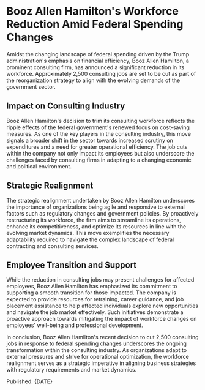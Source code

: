 # Booz Allen Hamilton's Workforce Reduction Amid Federal Spending Changes

Amidst the changing landscape of federal spending driven by the Trump administration's emphasis on financial efficiency, Booz Allen Hamilton, a prominent consulting firm, has announced a significant reduction in its workforce. Approximately 2,500 consulting jobs are set to be cut as part of the reorganization strategy to align with the evolving demands of the government sector.

## Impact on Consulting Industry

Booz Allen Hamilton's decision to trim its consulting workforce reflects the ripple effects of the federal government's renewed focus on cost-saving measures. As one of the key players in the consulting industry, this move signals a broader shift in the sector towards increased scrutiny on expenditures and a need for greater operational efficiency. The job cuts within the company not only impact its employees but also underscore the challenges faced by consulting firms in adapting to a changing economic and political environment.

## Strategic Realignment

The strategic realignment undertaken by Booz Allen Hamilton underscores the importance of organizations being agile and responsive to external factors such as regulatory changes and government policies. By proactively restructuring its workforce, the firm aims to streamline its operations, enhance its competitiveness, and optimize its resources in line with the evolving market dynamics. This move exemplifies the necessary adaptability required to navigate the complex landscape of federal contracting and consulting services.

## Employee Transition and Support

While the reduction in consulting jobs may present challenges for affected employees, Booz Allen Hamilton has emphasized its commitment to supporting a smooth transition for those impacted. The company is expected to provide resources for retraining, career guidance, and job placement assistance to help affected individuals explore new opportunities and navigate the job market effectively. Such initiatives demonstrate a proactive approach towards mitigating the impact of workforce changes on employees' well-being and professional development.

In conclusion, Booz Allen Hamilton's recent decision to cut 2,500 consulting jobs in response to federal spending changes underscores the ongoing transformation within the consulting industry. As organizations adapt to external pressures and strive for operational optimization, the workforce realignment serves as a strategic imperative in aligning business strategies with regulatory requirements and market dynamics.

Published: {DATE}
